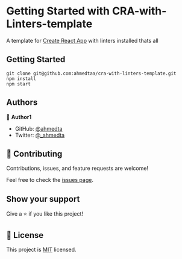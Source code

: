 # Getting Started with CRA-with-Linters-template

A template for [Create React App](https://github.com/facebook/create-react-app) with linters installed thats all

## Getting Started

```
git clone git@github.com:ahmedtaa/cra-with-linters-template.git
npm install
npm start
```

## Authors

👤 **Author1**

- GitHub: [@ahmedta](https://github.com/ahmedta)
- Twitter: [@\_ahmedta](https://twitter.com/_ahmedta)

## 🤝 Contributing

Contributions, issues, and feature requests are welcome!

Feel free to check the [issues page](../../issues/).

## Show your support

Give a ⭐️ if you like this project!

## 📝 License

This project is [MIT](./MIT.md) licensed.
